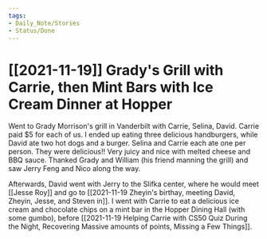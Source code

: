 ```yaml
---
tags:
- Daily_Note/Stories
- Status/Done
---
```


# [[2021-11-19]] Grady's Grill with Carrie, then Mint Bars with Ice Cream Dinner at Hopper



Went to Grady Morrison's grill in Vanderbilt with Carrie, Selina, David. Carrie paid \$5 for each of us. I ended up eating three delicious handburgers, while David ate two hot dogs and a burger. Selina and Carrie each ate one per person. They were delicious!! Very juicy and nice with melted cheese and BBQ sauce. Thanked Grady and William (his friend manning the grill) and saw Jerry Feng and Nico along the way.

Afterwards, David went with Jerry to the Slifka center, where he would meet [[Jesse Roy]] and go to [[2021-11-19 Zheyin's birthay, meeting David, Zheyin, Jesse, and Steven in]]. I went with Carrie to eat a delicious ice cream and chocolate chips on a mint bar in the Hopper Dining Hall (with some gumbo), before [[2021-11-19 Helping Carrie with CS50 Quiz During the Night, Recovering Massive amounts of points, Missing a Few Things]].